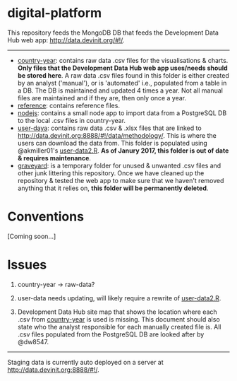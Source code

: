 # digital-platform

This repository feeds the MongoDB DB that feeds the Development Data Hub web app: http://data.devinit.org/#!/.

---

- [country-year](https://github.com/devinit/digital-platform/tree/development/country-year): contains raw data .csv files for the visualisations & charts. **Only files that the Development Data Hub web app uses/needs should be stored here**. A raw data .csv files found in this folder is either created by an analyst ('manual'), or is 'automated' i.e., populated from a table in a DB. The DB is maintained and updated 4 times a year. Not all manual files are maintained and if they are, then only once a year.
- [reference](https://github.com/devinit/digital-platform/tree/development/reference): contains reference files. 
- [nodejs](https://github.com/devinit/digital-platform/tree/development/nodejs): contains a small node app to import data from a PostgreSQL DB to the local .csv files in country-year.
- [user-daya](https://github.com/devinit/digital-platform/tree/development/user-data): contains raw data .csv & .xlsx files that are linked to http://data.devinit.org:8888/#!/data/methodology/. This is where the users can download the data from. This folder is populated using @akmiller01's [user-data2.R](https://github.com/akmiller01/alexm-util/blob/master/DevInit/R/user-data2.R). **As of Janury 2017, this folder is out of date & requires maintenance**.
- [graveyard](https://github.com/devinit/digital-platform/tree/development/graveyard): is a temporary folder for unused & unwanted .csv files and other junk littering this repository. Once we have cleaned up the repository & tested the web app to make sure that we haven't removed anything that it relies on, **this folder will be permanently deleted**.

# Conventions

[Coming soon...]

# Issues

1) country-year → raw-data?

2) user-data needs updating, will likely require a rewrite of [user-data2.R](https://github.com/akmiller01/alexm-util/blob/master/DevInit/R/user-data2.R).

3) Development Data Hub site map that shows the location where each .csv from [country-year](https://github.com/devinit/digital-platform/tree/development/country-year) is used is missing. This document should also state who the analyst responsible for each manually created file is. All .csv files populated from the PostgreSQL DB are looked after by @dw8547.

---

Staging data is currently auto deployed on a server at http://data.devinit.org:8888/#!/.

